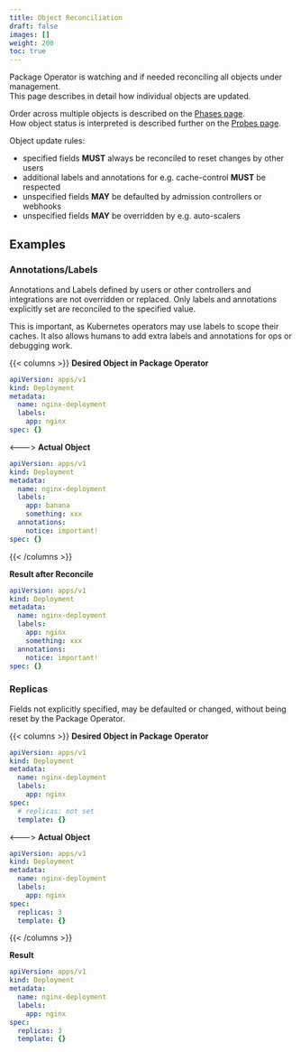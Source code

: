 ```yaml
---
title: Object Reconciliation
draft: false
images: []
weight: 200
toc: true
---
```


Package Operator is watching and if needed reconciling all objects under management.  
This page describes in detail how individual objects are updated.

Order across multiple objects is described on the [Phases page](/docs/concepts/phases).  
How object status is interpreted is described further on the [Probes page](/docs/concepts/probes).

Object update rules:
- specified fields **MUST** always be reconciled to reset changes by other users
- additional labels and annotations for e.g. cache-control **MUST** be respected
- unspecified fields **MAY** be defaulted by admission controllers or webhooks
- unspecified fields **MAY** be overridden by e.g. auto-scalers

## Examples

### Annotations/Labels

Annotations and Labels defined by users or other controllers and integrations are not overridden or replaced. Only labels and annotations explicitly set are reconciled to the specified value.

This is important, as Kubernetes operators may use labels to scope their caches.
It also allows humans to add extra labels and annotations for ops or debugging work.

{{< columns >}}
**Desired Object in Package Operator**

```yaml
apiVersion: apps/v1
kind: Deployment
metadata:
  name: nginx-deployment
  labels:
    app: nginx
spec: {}
```
<--->
**Actual Object**

```yaml
apiVersion: apps/v1
kind: Deployment
metadata:
  name: nginx-deployment
  labels:
    app: banana
    something: xxx
  annotations:
    notice: important!
spec: {}
```
{{< /columns >}}

**Result after Reconcile**

```yaml
apiVersion: apps/v1
kind: Deployment
metadata:
  name: nginx-deployment
  labels:
    app: nginx
    something: xxx
  annotations:
    notice: important!
spec: {}
```

### Replicas

Fields not explicitly specified, may be defaulted or changed, without being reset by the Package Operator.

{{< columns >}}
**Desired Object in Package Operator**

```yaml
apiVersion: apps/v1
kind: Deployment
metadata:
  name: nginx-deployment
  labels:
    app: nginx
spec:
  # replicas: not set
  template: {}
```
<--->
**Actual Object**

```yaml
apiVersion: apps/v1
kind: Deployment
metadata:
  name: nginx-deployment
  labels:
    app: nginx
spec:
  replicas: 3
  template: {}
```
{{< /columns >}}

**Result**

```yaml
apiVersion: apps/v1
kind: Deployment
metadata:
  name: nginx-deployment
  labels:
    app: nginx
spec:
  replicas: 3
  template: {}
```
